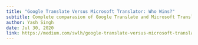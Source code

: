 ```yaml
---
title: "Google Translate Versus Microsoft Translator: Who Wins?"
subtitle: Complete comparasion of Google Translate and Microsoft Translator
author: Yash Singh
date: Jul 30, 2020
link: https://medium.com/swlh/google-translate-versus-microsoft-translate-who-wins-846bf2f85f5a
---
```

